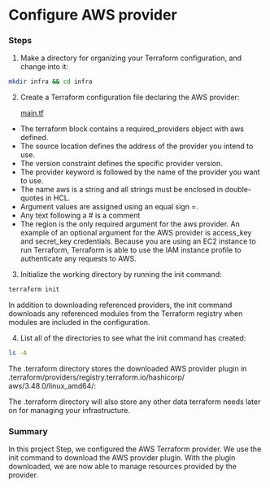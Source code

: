 # Configure AWS provider

### Steps

1. Make a directory for organizing your Terraform configuration, and change into it:

```bash
mkdir infra && cd infra
```

2. Create a Terraform configuration file declaring the AWS provider:

   [main.tf](/projects/02-configure-providers/main.tf)

- The terraform block contains a required_providers object with aws defined.
- The source location defines the address of the provider you intend to use.
- The version constraint defines the specific provider version.
- The provider keyword is followed by the name of the provider you want to use.
- The name aws is a string and all strings must be enclosed in double-quotes in HCL.
- Argument values are assigned using an equal sign =.
- Any text following a # is a comment
- The region is the only required argument for the aws provider. An example of an optional argument for the AWS provider is access_key and secret_key credentials. Because you are using an EC2 instance to run Terraform, Terraform is able to use the IAM instance profile to authenticate any requests to AWS.

3. Initialize the working directory by running the init command:

```bash
terraform init
```

In addition to downloading referenced providers, the init command downloads any referenced modules from the Terraform registry when modules are included in the configuration.

4. List all of the directories to see what the init command has created:

```bash
ls -A
```

The .terraform directory stores the downloaded AWS provider plugin in .terraform/providers/registry.terraform.io/hashicorp/
aws/3.48.0/linux_amd64/:

The .terraform directory will also store any other data terraform needs later on for managing your infrastructure.

### Summary

In this project Step, we configured the AWS Terraform provider. We use the init command to download the AWS provider plugin. With the plugin downloaded, we are now able to manage resources provided by the provider.
